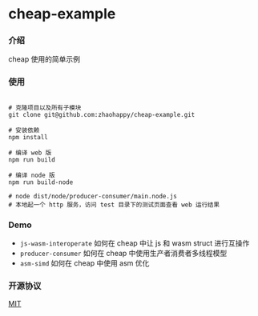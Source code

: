 cheap-example
======

### 介绍

cheap 使用的简单示例

### 使用


```shell

# 克隆项目以及所有子模块
git clone git@github.com:zhaohappy/cheap-example.git

# 安装依赖
npm install

# 编译 web 版
npm run build

# 编译 node 版
npm run build-node

# node dist/node/producer-consumer/main.node.js
# 本地起一个 http 服务，访问 test 目录下的测试页面查看 web 运行结果

```

### Demo

- ```js-wasm-interoperate``` 如何在 cheap 中让 js 和 wasm struct 进行互操作
- ```producer-consumer``` 如何在 cheap 中使用生产者消费者多线程模型
- ```asm-simd``` 如何在 cheap 中使用 asm 优化


### 开源协议

[MIT](https://opensource.org/licenses/MIT)
